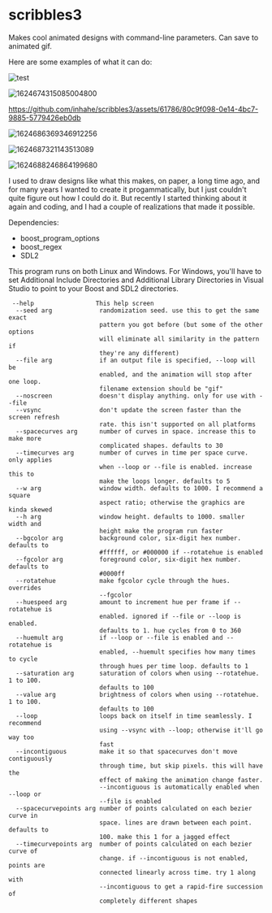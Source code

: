 # scribbles3
Makes cool animated designs with command-line parameters. Can save to animated gif. 

Here are some examples of what it can do:

![test](https://github.com/inhahe/scribbles3/assets/61786/134d331d-4d9e-4aca-ac27-4e1632bc1d03)

![1624674315085004800](https://github.com/inhahe/scribbles3/assets/61786/cb0a4fa8-816a-4c80-9ff6-56e0f8384e70)

https://github.com/inhahe/scribbles3/assets/61786/80c9f098-0e14-4bc7-9885-5779426eb0db

![1624686369346912256](https://github.com/inhahe/scribbles3/assets/61786/6d781b73-be81-4845-b4e8-6086bc4d58e0)

![1624687321143513089](https://github.com/inhahe/scribbles3/assets/61786/7fc76eac-9582-4554-ba47-76b23124a2ee)

![1624688246864199680](https://github.com/inhahe/scribbles3/assets/61786/b960cde4-002e-4253-bb45-e34b2da05822)

I used to draw designs like what this makes, on paper, a long time ago, and for many years I wanted to create it progammatically, but I just couldn't quite figure out how I could do it. But recently I started thinking about it again and coding, and I had a couple of realizations that made it possible.

Dependencies:
- boost_program_options
- boost_regex
- SDL2

This program runs on both Linux and Windows. 
For Windows, you'll have to set Additional Include Directories and Additional Library Directories in Visual Studio to point to your Boost and SDL2 directories.

```
 --help                 This help screen
  --seed arg             randomization seed. use this to get the same exact
                         pattern you got before (but some of the other options
                         will eliminate all similarity in the pattern if
                         they're any different)
  --file arg             if an output file is specified, --loop will be
                         enabled, and the animation will stop after one loop.
                         filename extension should be "gif"
  --noscreen             doesn't display anything. only for use with --file
  --vsync                don't update the screen faster than the screen refresh
                         rate. this isn't supported on all platforms
  --spacecurves arg      number of curves in space. increase this to make more
                         complicated shapes. defaults to 30
  --timecurves arg       number of curves in time per space curve. only applies
                         when --loop or --file is enabled. increase this to
                         make the loops longer. defaults to 5
  --w arg                window width. defaults to 1000. I recommend a square
                         aspect ratio; otherwise the graphics are kinda skewed
  --h arg                window height. defaults to 1000. smaller width and
                         height make the program run faster
  --bgcolor arg          background color, six-digit hex number. defaults to
                         #ffffff, or #000000 if --rotatehue is enabled
  --fgcolor arg          foreground color, six-digit hex number. defaults to
                         #0000ff
  --rotatehue            make fgcolor cycle through the hues. overrides
                         --fgcolor
  --huespeed arg         amount to increment hue per frame if --rotatehue is
                         enabled. ignored if --file or --loop is enabled.
                         defaults to 1. hue cycles from 0 to 360
  --huemult arg          if --loop or --file is enabled and --rotatehue is
                         enabled, --huemult specifies how many times to cycle
                         through hues per time loop. defaults to 1
  --saturation arg       saturation of colors when using --rotatehue. 1 to 100.
                         defaults to 100
  --value arg            brightness of colors when using --rotatehue. 1 to 100.
                         defaults to 100
  --loop                 loops back on itself in time seamlessly. I recommend
                         using --vsync with --loop; otherwise it'll go way too
                         fast
  --incontiguous         make it so that spacecurves don't move contiguously
                         through time, but skip pixels. this will have the
                         effect of making the animation change faster.
                         --incontiguous is automatically enabled when --loop or
                         --file is enabled
  --spacecurvepoints arg number of points calculated on each bezier curve in
                         space. lines are drawn between each point. defaults to
                         100. make this 1 for a jagged effect
  --timecurvepoints arg  number of points calculated on each bezier curve of
                         change. if --incontiguous is not enabled, points are
                         connected linearly across time. try 1 along with
                         --incontiguous to get a rapid-fire succession of
                         completely different shapes
```
